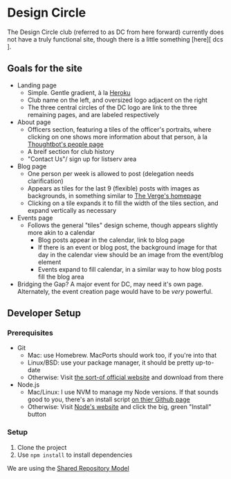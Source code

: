 # Design Circle

The Design Circle club (referred to as DC from here forward) currently does not have a truly functional site, though there is a little something [here][ dcs ].

[dsc]: http://design.osu.edu/undergrad/co-curricular/design-circle

## Goals for the site

* Landing page
    * Simple. Gentle gradient, à la [Heroku][heroku]
    * Club name on the left, and oversized logo adjacent on the right
    * The three central circles of the DC logo are link to the three remaining pages, and are labeled respectively
* About page
    * Officers section, featuring a tiles of the officer's portraits, where clicking on one shows more information about that person, à la [Thoughtbot's people page][tpp]
    * A breif section for club history
    * "Contact Us"/ sign up for listserv area
* Blog page
    * One person per week is allowed to post (delegation needs clarification)
    * Appears as tiles for the last 9 (flexible) posts with images as backgrounds, in something similar to [The Verge's homepage][theverge]
    * Clicking on a tile expands it to fill the width of the tiles section, and expand vertically as necessary
* Events page
    * Follows the general "tiles" design scheme, though appears slightly more akin to a calendar
        * Blog posts appear in the calendar, link to blog page
        * If there is an event or blog post, the background image for that day in the calendar view should be an image from the event/blog element
        * Events expand to fill calendar, in a similar way to how blog posts fill the blog area
* Bridging the Gap?  A major event for DC, may need it's own page. Alternately, the event creation page would have to be *very* powerful.

[heroku]: http://heroku.com
[tpp]: http://thoughtbot.com/people
[theverge]: http://theverge.com

## Developer Setup

### Prerequisites
* Git
    * Mac: use Homebrew. MacPorts should work too, if you're into that
    * Linux/BSD: use your package manager, it should be pretty up-to-date
    * Otherwise: Visit [the sort-of official website][gs] and download from there
* Node.js
    * Mac/Linux: I use NVM to manage my Node versions. If that sounds good to you, there's an install script [on thier Github page][nvm]
    * Otherwise: Visit [Node's website][node] and click the big, green "Install" button

[gs]: http://git-scm.com
[nvm]: https://github.com/creationix/nvm
[node]: http://nodejs.org

### Setup
1. Clone the project
2. Use `npm install` to install dependencies

We are using the [Shared Repository Model][srm]

[srm]: https://guides.github.com/introduction/flow/index.html

